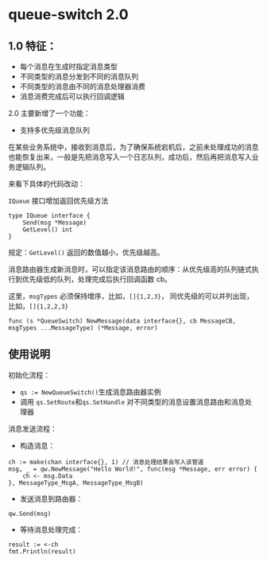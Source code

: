# queue-switch 2.0

## 1.0 特征：

* 每个消息在生成时指定消息类型
* 不同类型的消息分发到不同的消息队列
* 不同类型的消息由不同的消息处理器消费
* 消息消费完成后可以执行回调逻辑

2.0 主要新增了一个功能：

* 支持多优先级消息队列

在某些业务系统中，接收到消息后，为了确保系统宕机后，之前未处理成功的消息也能恢复出来，一般是先把消息写入一个日志队列，成功后，然后再把消息写入业务逻辑队列。

来看下具体的代码改动：

`IQueue` 接口增加返回优先级方法

```
type IQueue interface {
	Send(msg *Message)
	GetLevel() int
}
```

规定：`GetLevel()` 返回的数值越小，优先级越高。

消息路由器生成新消息时，可以指定该消息路由的顺序：从优先级高的队列链式执行到优先级低的队列，处理完成后执行回调函数 cb。

这里，`msgTypes` 必须保持增序，比如，`[]{1,2,3}`， 同优先级的可以并列出现，比如，`[]{1,2,2,3}`

```
func (s *QueueSwitch) NewMessage(data interface{}, cb MessageCB, msgTypes ...MessageType) (*Message, error)
```

## 使用说明

初始化流程：

* `qs := NewQueueSwitch()`生成消息路由器实例
* 调用 `qs.SetRoute`和`qs.SetHandle` 对不同类型的消息设置消息路由和消息处理器

消息发送流程：

* 构造消息：

```
ch := make(chan interface{}, 1) // 消息处理结果会写入该管道
msg, _ = qw.NewMessage("Hello World!", func(msg *Message, err error) {
	ch <- msg.Data
}, MessageType_MsgA, MessageType_MsgB)
```

* 发送消息到路由器：

```
qw.Send(msg)
```

* 等待消息处理完成：

```
result := <-ch
fmt.Println(result)
```

